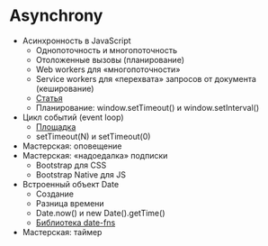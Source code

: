 # Asynchrony

- Асинхронность в JavaScript
   - Однопоточность и многопоточность
   - Отоложенные вызовы (планирование)
   - Web workers для «многопоточности»
   - Service workers для «перехвата» запросов от документа (кеширование)
   - [Статья](https://bitsofco.de/web-workers-vs-service-workers-vs-worklets)
   - Планирование: window.setTimeout() и window.setInterval()
- Цикл событий (event loop)
    - [Площадка](http://latentflip.com/loupe)
    - setTimeout(N) и setTimeout(0)
- Мастерская: оповещение
- Мастерская: «надоедалка» подписки
    - Bootstrap для CSS
    - Bootstrap Native для JS
- Встроенный объект Date
    - Создание
    - Разница времени
    - Date.now() и new Date().getTime()
    - [Библиотека date-fns](https://date-fns.org/)
- Мастерская: таймер
